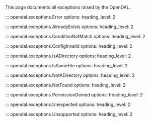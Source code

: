This page documents all exceptions raised by the OpenDAL.

::: opendal.exceptions.Error
    options:
      heading_level: 2

::: opendal.exceptions.AlreadyExists
    options:
      heading_level: 2

::: opendal.exceptions.ConditionNotMatch
    options:
      heading_level: 2

::: opendal.exceptions.ConfigInvalid
    options:
      heading_level: 2

::: opendal.exceptions.IsADirectory
    options:
      heading_level: 2

::: opendal.exceptions.IsSameFile
    options:
      heading_level: 2

::: opendal.exceptions.NotADirectory
    options:
      heading_level: 2

::: opendal.exceptions.NotFound
    options:
      heading_level: 2

::: opendal.exceptions.PermissionDenied
    options:
      heading_level: 2

::: opendal.exceptions.Unexpected
    options:
      heading_level: 2

::: opendal.exceptions.Unsupported
    options:
      heading_level: 2
